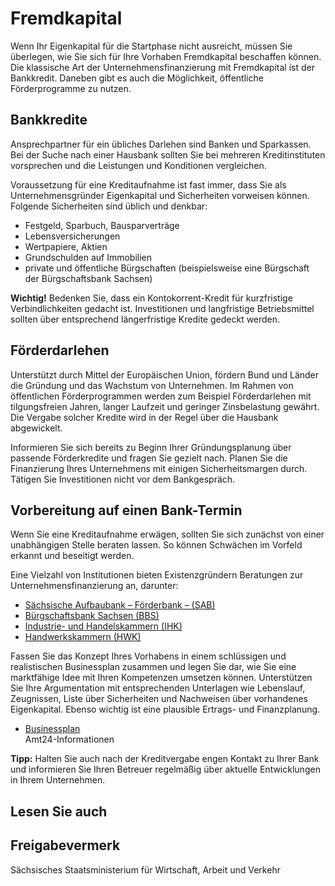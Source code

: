 # Fremdkapital

Wenn Ihr Eigenkapital für die Startphase nicht ausreicht, müssen Sie überlegen, wie Sie sich für Ihre Vorhaben Fremdkapital beschaffen können. Die klassische Art der Unternehmensfinanzierung mit Fremdkapital ist der Bankkredit. Daneben gibt es auch die Möglichkeit, öffentliche Förderprogramme zu nutzen.

Bankkredite
-----------

Ansprechpartner für ein übliches Darlehen sind Banken und Sparkassen. Bei der Suche nach einer Hausbank sollten Sie bei mehreren Kreditinstituten vorsprechen und die Leistungen und Konditionen vergleichen.

Voraussetzung für eine Kreditaufnahme ist fast immer, dass Sie als Unternehmensgründer Eigenkapital und Sicherheiten vorweisen können. Folgende Sicherheiten sind üblich und denkbar:

* Festgeld, Sparbuch, Bausparverträge
* Lebensversicherungen
* Wertpapiere, Aktien
* Grundschulden auf Immobilien
* private und öffentliche Bürgschaften (beispielsweise eine Bürgschaft der Bürgschaftsbank Sachsen)

**Wichtig!** Bedenken Sie, dass ein Kontokorrent-Kredit für kurzfristige Verbindlichkeiten gedacht ist. Investitionen und langfristige Betriebsmittel sollten über entsprechend längerfristige Kredite gedeckt werden.

Förderdarlehen
--------------

Unterstützt durch Mittel der Europäischen Union, fördern Bund und Länder die Gründung und das Wachstum von Unternehmen. Im Rahmen von öffentlichen Förderprogrammen werden zum Beispiel Förderdarlehen mit tilgungsfreien Jahren, langer Laufzeit und geringer Zinsbelastung gewährt. Die Vergabe solcher Kredite wird in der Regel über die Hausbank abgewickelt.

Informieren Sie sich bereits zu Beginn Ihrer Gründungsplanung über passende Förderkredite und fragen Sie gezielt nach. Planen Sie die Finanzierung Ihres Unternehmens mit einigen Sicherheitsmargen durch. Tätigen Sie Investitionen nicht vor dem Bankgespräch.

Vorbereitung auf einen Bank-Termin
----------------------------------

Wenn Sie eine Kreditaufnahme erwägen, sollten Sie sich zunächst von einer unabhängigen Stelle beraten lassen. So können Schwächen im Vorfeld erkannt und beseitigt werden.

Eine Vielzahl von Institutionen bieten Existenzgründern Beratungen zur Unternehmensfinanzierung an, darunter:

* [Sächsische Aufbaubank – Förderbank – (SAB)](https://www.sab.sachsen.de/index.jsp "Website des Sächsische Aufbaubank (SAB)")
* [Bürgschaftsbank Sachsen (BBS)](http://www.bbs-sachsen.de/)
* [Industrie- und Handelskammern (IHK)](http://www.ihk.de/ "Landesarbeitsgemeinschaft der Industrie- und Handelskammern Sachsen")
* [Handwerkskammern (HWK)](https://www.handwerkstag-sachsen.de/organisation/handwerkskammern.html "Sächsischer Handwerkstag ")

Fassen Sie das Konzept Ihres Vorhabens in einem schlüssigen und realistischen Businessplan zusammen und legen Sie dar, wie Sie eine marktfähige Idee mit Ihren Kompetenzen umsetzen können. Unterstützen Sie Ihre Argumentation mit entsprechenden Unterlagen wie Lebenslauf, Zeugnissen, Liste über Sicherheiten und Nachweisen über vorhandenes Eigenkapital. Ebenso wichtig ist eine plausible Ertrags- und Finanzplanung.

* [Businessplan](https://amt24dev.sachsen.de/zufi/lebenslagen/5000588)  
   Amt24-Informationen

**Tipp:** Halten Sie auch nach der Kreditvergabe engen Kontakt zu Ihrer Bank und informieren Sie Ihren Betreuer regelmäßig über aktuelle Entwicklungen in Ihrem Unternehmen.

## Lesen Sie auch

## Freigabevermerk

Sächsisches Staatsministerium für Wirtschaft, Arbeit und Verkehr
